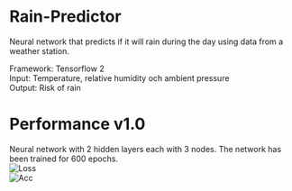 # Rain-Predictor
Neural network that predicts if it will rain during the day using data from a weather station.    
  
Framework:  Tensorflow 2  
Input: Temperature, relative humidity och ambient pressure  
Output: Risk of rain  

# Performance v1.0
Neural network with 2 hidden layers each with 3 nodes. The network has been trained for 600 epochs.  
![Loss](https://github.com/TantDre/Regn-Prediktor/blob/master/Plots/Loss.png?raw=true)  
![Acc](https://github.com/TantDre/Regn-Prediktor/blob/master/Plots/Acc.png?raw=true)  
